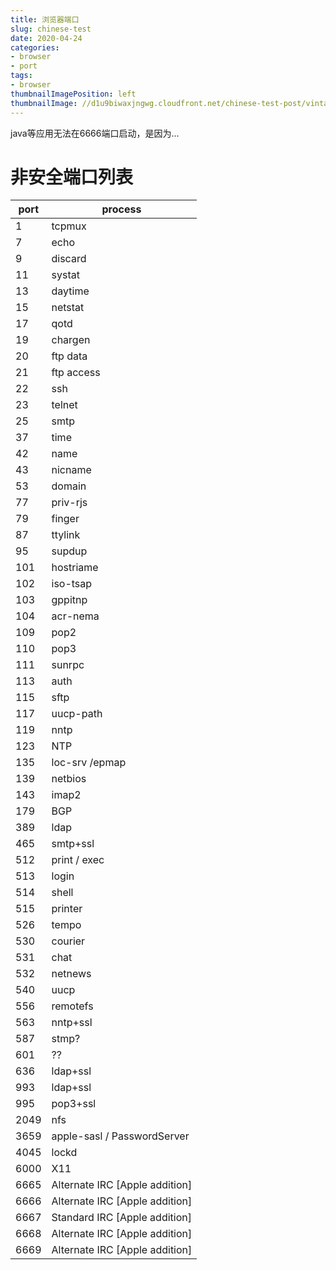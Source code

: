 ```yaml
---
title: 浏览器端口
slug: chinese-test
date: 2020-04-24
categories:
- browser
- port
tags:
- browser
thumbnailImagePosition: left
thumbnailImage: //d1u9biwaxjngwg.cloudfront.net/chinese-test-post/vintage-140.jpg
---
```

java等应用无法在6666端口启动，是因为...
<!--more-->
# 非安全端口列表

| port | process |
| --- | --- |
| 1 | tcpmux |
| 7    |  echo |
| 9    |  discard |
| 11   |  systat |
| 13   |  daytime |
| 15   |  netstat |
| 17   |  qotd |
| 19   |  chargen |
| 20   |  ftp data |
| 21   |  ftp access |
| 22   |  ssh |
| 23   |  telnet |
| 25   |  smtp |
| 37   |  time |
| 42   |  name |
| 43   |  nicname |
| 53   |  domain |
| 77   |  priv-rjs |
| 79   |  finger |
| 87   |  ttylink |
| 95   |  supdup |
| 101  |  hostriame |
| 102  |  iso-tsap |
| 103  |  gppitnp |
| 104  |  acr-nema |
| 109  |  pop2 |
| 110  |  pop3 |
| 111  |  sunrpc |
| 113  |  auth |
| 115  |  sftp |
| 117  |  uucp-path |
| 119  |  nntp |
| 123  |  NTP |
| 135  |  loc-srv /epmap |
| 139  |  netbios |
| 143  |  imap2 |
| 179  |  BGP |
| 389  |  ldap |
| 465  |  smtp+ssl |
| 512  |  print / exec |
| 513  |  login |
| 514  |  shell |
| 515  |  printer |
| 526  |  tempo |
| 530  |  courier |
| 531  |  chat |
| 532  |  netnews |
| 540  |  uucp |
| 556  |  remotefs |
| 563  |  nntp+ssl |
| 587  |  stmp? |
| 601  |  ?? |
| 636  |  ldap+ssl |
| 993  |  ldap+ssl |
| 995  |  pop3+ssl |
| 2049 |  nfs |
| 3659 |  apple-sasl / PasswordServer |
| 4045 |  lockd |
| 6000 |  X11 |
| 6665 |  Alternate IRC [Apple addition] |
| 6666 |  Alternate IRC [Apple addition] |
| 6667 |  Standard IRC [Apple addition] |
| 6668 |  Alternate IRC [Apple addition] |
| 6669 |  Alternate IRC [Apple addition] |
